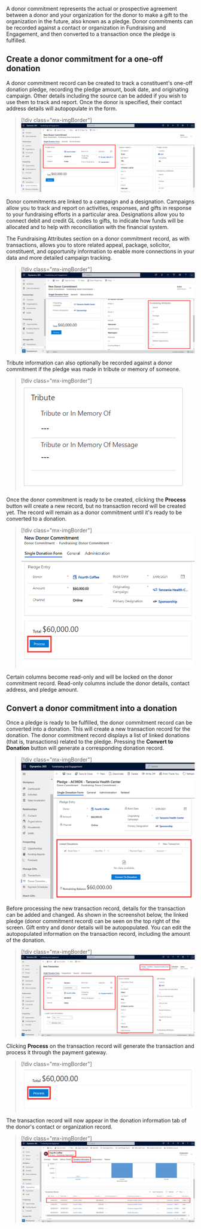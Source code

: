 A donor commitment represents the actual or prospective agreement between a donor and your organization for the donor to make a gift to the organization in the future, also known as a pledge. Donor commitments can be recorded against a contact or organization in Fundraising and Engagement, and then converted to a transaction once the pledge is fulfilled.

## Create a donor commitment for a one-off donation

A donor commitment record can be created to track a constituent's one-off donation pledge, recording the pledge amount, book date, and originating campaign. Other details including the source can be added if you wish to use them to track and report. Once the donor is specified, their contact address details will autopopulate in the form.

> [!div class="mx-imgBorder"]
> [![Screenshot of Dynamics 365 Fundraising and Engagement with the pledge entry section highlighted.](../media/3-1-pledge.png)](../media/3-1-pledge.png#lightbox)

Donor commitments are linked to a campaign and a designation. Campaigns allow you to track and report on activities, responses, and gifts in response to your fundraising efforts in a particular area. Designations allow you to connect debit and credit GL codes to gifts, to indicate how funds will be allocated and to help with reconciliation with the financial system.

The Fundraising Attributes section on a donor commitment record, as with transactions, allows you to store related appeal, package, solicitor, constituent, and opportunity information to enable more connections in your data and more detailed campaign tracking.

> [!div class="mx-imgBorder"]
> [![Screenshot of Dynamics 365 Fundraising and Engagement with the Fundraising Attributes section highlighted.](../media/3-2-attributes.png)](../media/3-2-attributes.png#lightbox)

Tribute information can also optionally be recorded against a donor commitment if the pledge was made in tribute or memory of someone.

> [!div class="mx-imgBorder"]
> [![Screenshot of the Tribute information section.](../media/3-3-tribute.png)](../media/3-3-tribute.png#lightbox)

Once the donor commitment is ready to be created, clicking the **Process** button will create a new record, but no transaction record will be created yet. The record will remain as a donor commitment until it's ready to be converted to a donation.

> [!div class="mx-imgBorder"]
> [![Screenshot of the New Donor Commitment with the Process button highlighted.](../media/3-4-commitment.png)](../media/3-4-commitment.png#lightbox)

Certain columns become read-only and will be locked on the donor commitment record. Read-only columns include the donor details, contact address, and pledge amount.

## Convert a donor commitment into a donation

Once a pledge is ready to be fulfilled, the donor commitment record can be converted into a donation. This will create a new transaction record for the donation. The donor commitment record displays a list of linked donations (that is, transactions) related to the pledge. Pressing the **Convert to Donation** button will generate a corresponding donation record.

> [!div class="mx-imgBorder"]
> [![Screenshot of Dynamics 365 Fundraising and Engagement with Convert to Donation and the Linked Donations section highlighted.](../media/3-5-convert.png)](../media/3-5-convert.png#lightbox)

Before processing the new transaction record, details for the transaction can be added and changed. As shown in the screenshot below, the linked pledge (donor commitment record) can be seen on the top right of the screen. Gift entry and donor details will be autopopulated. You can edit the autopopulated information on the transaction record, including the amount of the donation.

> [!div class="mx-imgBorder"]
> [![Screenshot of Dynamics 365 Fundraising and Engagement transaction details that can be edited.](../media/3-6-transaction.png)](../media/3-6-transaction.png#lightbox)

Clicking **Process** on the transaction record will generate the transaction and process it through the payment gateway.

> [!div class="mx-imgBorder"]
> [![Screenshot of the total transaction amount with the Process button highlighted.](../media/3-7-process.png)](../media/3-7-process.png#lightbox)

The transaction record will now appear in the donation information tab of the donor's contact or organization record.

> [!div class="mx-imgBorder"]
> [![Screenshot of Dynamics 365 Fundraising and Engagement Donation Information tab showing the transaction in the list.](../media/3-8-donation.png)](../media/3-8-donation.png#lightbox)
